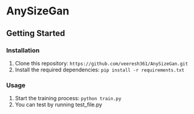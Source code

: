 # AnySizeGan
## Getting Started

### Installation

1. Clone this repository: `https://github.com/veeresh361/AnySizeGan.git`
2. Install the required dependencies: `pip install -r requirements.txt`

### Usage
1. Start the training process: `python train.py`
2. You can test by running test_file.py
